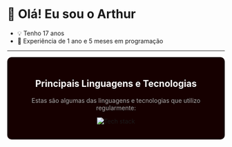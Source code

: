 # 👋 Olá! Eu sou o Arthur

- 💡 Tenho 17 anos
- 🧠 Experiência de 1 ano e 5 meses em programação

---

<div align="center" style="background-color: #160000; padding: 20px; border-radius: 10px;">
    <h2 style="color: #ffffff;">Principais Linguagens e Tecnologias</h2>
    <p style="color: #aaaaaa;">Estas são algumas das linguagens e tecnologias que utilizo regularmente:</p>
    <p>
        <img src="https://skillicons.dev/icons?i=js,html,css,wasm,dotnet,cs,mysql,npm,react,ts" alt="Tech stack">
    </p>
</div>
